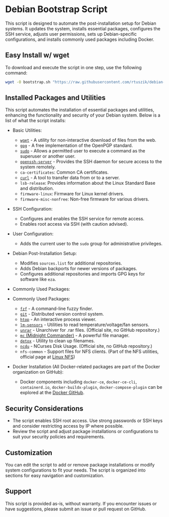 # Debian Bootstrap Script

This script is designed to automate the post-installation setup for Debian systems. It updates the system, installs essential packages, configures the SSH service, adjusts user permissions, sets up Debian-specific configurations, and installs commonly used packages including Docker.

## Easy Install w/ wget

To download and execute the script in one step, use the following command:

```sh
wget -O bootstrap.sh "https://raw.githubusercontent.com/rtuszik/debian-post-install/main/bootstrap.sh" && sh bootstrap.sh
```

## Installed Packages and Utilities

This script automates the installation of essential packages and utilities, enhancing the functionality and security of your Debian system. Below is a list of what the script installs:

- Basic Utilities:
  - [`wget`](https://www.gnu.org/software/wget/) - A utility for non-interactive download of files from the web.
  - [`gpg`](https://github.com/gpg/gnupg) - A free implementation of the OpenPGP standard.
  - [`sudo`](https://www.sudo.ws/) - Allows a permitted user to execute a command as the superuser or another user.
  - [`openssh-server`](https://www.openssh.com/) - Provides the SSH daemon for secure access to the system remotely.
  - `ca-certificates`: Common CA certificates.
  - [`curl`](https://github.com/curl/curl) - A tool to transfer data from or to a server.
  - `lsb-release`: Provides information about the Linux Standard Base and distribution.
  - `firmware-linux`: Firmware for Linux kernel drivers.
  - `firmware-misc-nonfree`: Non-free firmware for various drivers.

- SSH Configuration:
  - Configures and enables the SSH service for remote access.
  - Enables root access via SSH (with caution advised).

- User Configuration:
  - Adds the current user to the `sudo` group for administrative privileges.

- Debian Post-Installation Setup:
  - Modifies `sources.list` for additional repositories.
  - Adds Debian backports for newer versions of packages.
  - Configures additional repositories and imports GPG keys for software like `eza`.

- Commonly Used Packages:
- Commonly Used Packages:
  - [`fzf`](https://github.com/junegunn/fzf) - A command-line fuzzy finder.
  - [`git`](https://github.com/git/git) - Distributed version control system.
  - [`htop`](https://github.com/htop-dev/htop) - An interactive process viewer.
  - [`lm-sensors`](https://github.com/lm-sensors/lm-sensors) - Utilities to read temperature/voltage/fan sensors.
  - [`unrar`](https://www.rarlab.com/) - Unarchiver for .rar files. (Official site, no GitHub repository.)
  - [`mc` (Midnight Commander)](https://github.com/MidnightCommander/mc) - A powerful file manager.
  - [`detox`](https://github.com/dharple/detox) - Utility to clean up filenames.
  - [`ncdu`](https://dev.yorhel.nl/ncdu) - NCurses Disk Usage. (Official site, no GitHub repository.)
  - `nfs-common` - Support files for NFS clients. (Part of the NFS utilities, official page at [Linux NFS](https://linux-nfs.org/))

- Docker Installation (All Docker-related packages are part of the Docker organization on GitHub):
  - Docker components including `docker-ce`, `docker-ce-cli`, `containerd.io`, `docker-buildx-plugin`, `docker-compose-plugin` can be explored at the [Docker GitHub](https://github.com/docker).


## Security Considerations

- The script enables SSH root access. Use strong passwords or SSH keys and consider restricting access by IP where possible.
- Review the script and adjust package installations or configurations to suit your security policies and requirements.

## Customization

You can edit the script to add or remove package installations or modify system configurations to fit your needs. The script is organized into sections for easy navigation and customization.

## Support

This script is provided as-is, without warranty. If you encounter issues or have suggestions, please submit an issue or pull request on GitHub.
